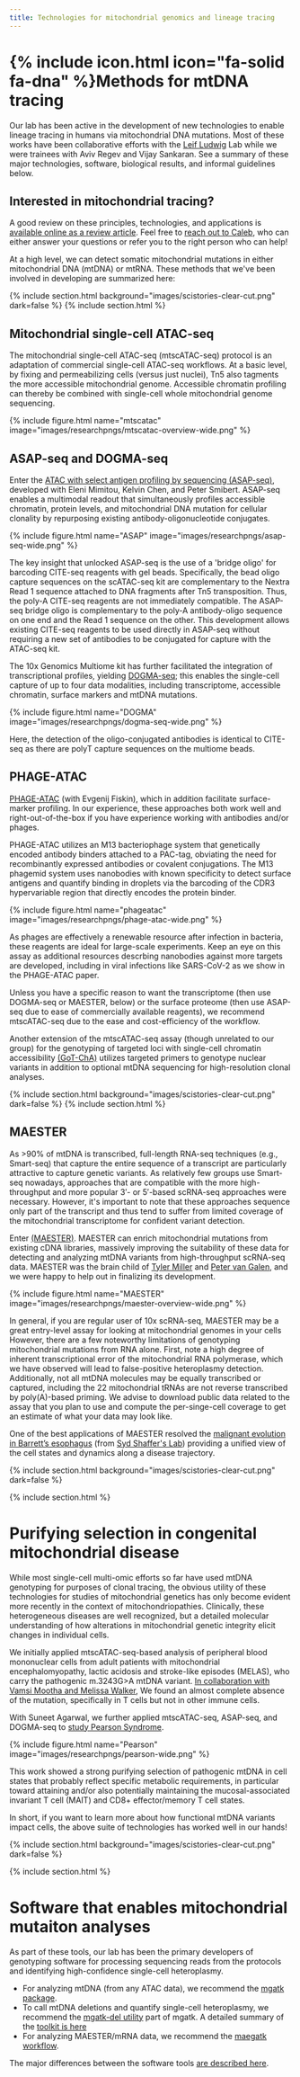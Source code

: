 ```yaml
---
title: Technologies for mitochondrial genomics and lineage tracing
---
```


# {% include icon.html icon="fa-solid fa-dna" %}Methods for mtDNA tracing

Our lab has been active in the development of new technologies to enable
lineage tracing in humans via mitochondrial DNA mutations. Most of these works have been 
collaborative efforts with the [Leif Ludwig](https://www.mdc-berlin.de/ludwig) Lab
while we were trainees with Aviv Regev and Vijay Sankaran. See a summary of these
major technologies, software, biological results, and informal guidelines below. 


## Interested in mitochondrial tracing? 

A good review on these principles, technologies, and applications
is [available online as a review article](https://www.nature.com/articles/s41588-024-01794-8).
Feel free to [reach out to Caleb](mailto:lareauc@mskcc.org), who can either answer your questions
or refer you to the right person who can help! 

At a high level, we can detect somatic mitochondrial mutations in either mitochondrial DNA (mtDNA) or 
mtRNA. These methods that we've been involved in developing are summarized here:

{% include section.html background="images/scistories-clear-cut.png" dark=false %}
{% include section.html %}

## Mitochondrial single-cell ATAC-seq

The mitochondrial single-cell ATAC-seq (mtscATAC-seq) protocol is an adaptation of 
commercial single-cell ATAC-seq workflows. At a basic level, by fixing and permeabilizing
cells (versus just nuclei), Tn5 also tagments the more accessible mitochondrial genome.
Accessible chromatin profiling can thereby be combined with single-cell whole mitochondrial genome sequencing.

{% include figure.html name="mtscatac" image="images/researchpngs/mtscatac-overview-wide.png" %}



## ASAP-seq and DOGMA-seq



Enter the [ATAC with select antigen profiling by sequencing (ASAP-seq)](https://www.nature.com/articles/s41587-021-00927-2), 
developed with Eleni Mimitou, Kelvin Chen, and Peter Smibert. ASAP-seq
enables a multimodal readout that simultaneously profiles accessible chromatin,
protein levels, and mitochondrial DNA mutation for cellular clonality by repurposing 
existing antibody-oligonucleotide conjugates. 
 
{% include figure.html name="ASAP" image="images/researchpngs/asap-seq-wide.png" %}

The key insight that unlocked ASAP-seq is the use of a 'bridge oligo' for 
barcoding CITE-seq reagents with gel beads. Specifically, the bead oligo capture sequences
on the scATAC-seq kit are complementary to the Nextra Read 1 sequence attached to DNA fragments after Tn5 transposition. 
Thus, the poly-A CITE-seq reagents are not immediately compatible. 
The ASAP-seq bridge oligo is complementary to the poly-A antibody-oligo sequence on one end
and the Read 1 sequence on the other.
This development allows existing CITE-seq reagents to be used directly in ASAP-seq without
requiring a new set of antibodies to be conjugated for capture with the ATAC-seq kit.


The 10x Genomics Multiome kit has further facilitated the integration of transcriptional profiles,
yielding [DOGMA-seq](https://www.nature.com/articles/s41587-021-00927-2); 
this enables the single-cell capture of up to four data modalities, including transcriptome,
accessible chromatin, surface markers and mtDNA mutations.

{% include figure.html name="DOGMA" image="images/researchpngs/dogma-seq-wide.png" %}

Here, the detection of the oligo-conjugated antibodies is identical to CITE-seq
as there are polyT capture sequences on the multiome beads. 

## PHAGE-ATAC
[PHAGE-ATAC](https://www.nature.com/articles/s41587-021-01065-5) (with Evgenij Fiskin),
which in addition facilitate surface-marker profiling. In our experience, these approaches both work well 
and right-out-of-the-box if you have experience working with antibodies and/or phages. 

PHAGE-ATAC utilizes an M13 bacteriophage system that genetically encoded antibody binders
attached to a PAC-tag, obviating the need for recombinantly expressed antibodies or covalent conjugations.
The M13 phagemid system uses nanobodies with known specificity to detect surface antigens
and quantify binding in droplets via the barcoding of the CDR3 hypervariable region that directly encodes the protein binder.

{% include figure.html name="phageatac" image="images/researchpngs/phage-atac-wide.png" %}

As phages are effectively a renewable resource after infection in bacteria, these reagents are ideal for large-scale experiments.
Keep an eye on this assay as additional resources descrbing nanobodies against more targets 
are developed, including in viral infections like SARS-CoV-2 as we show in the PHAGE-ATAC paper. 

Unless you have a specific reason to want the transcriptome (then use DOGMA-seq or MAESTER, below) or 
the surface proteome (then use ASAP-seq due to ease of commercially available reagents),
we recommend mtscATAC-seq due to the ease and cost-efficiency of the workflow. 

Another extension of the mtscATAC-seq assay (though unrelated to our group) for the genotyping of 
targeted loci with single-cell chromatin accessibility [(GoT-ChA)](https://www.nature.com/articles/s41586-024-07388-y)
utilizes targeted primers to genotype nuclear variants in addition to optional mtDNA sequencing for high-resolution clonal analyses.


{% include section.html background="images/scistories-clear-cut.png" dark=false %}
{% include section.html %}


## MAESTER
As >90% of mtDNA is transcribed, full-length RNA-seq techniques (e.g., Smart-seq) that capture
the entire sequence of a transcript are particularly attractive to capture genetic variants.
As relatively few groups use Smart-seq nowadays, approaches that are compatible with 
the more high-throughput and more popular 3′- or 5′-based scRNA-seq approaches were necessary. 
However, it's important to note that these approaches sequence 
only part of the transcript and thus tend to suffer from limited coverage of the mitochondrial
transcriptome for confident variant detection.

Enter [(MAESTER)](https://pubmed.ncbi.nlm.nih.gov/35210612/).
MAESTER can enrich mitochondrial mutations from existing cDNA libraries,
massively improving the suitability of these data for detecting and analyzing mtDNA
variants from high-throughput scRNA-seq data. 
MAESTER was the brain child of 
[Tyler Miller](https://tymillerlab.org/) and [Peter van Galen](https://vangalenlab.bwh.harvard.edu/), 
and we were happy to help out in finalizing its development. 

{% include figure.html name="MAESTER" image="images/researchpngs/maester-overview-wide.png" %}


In general, if you are regular user of 10x scRNA-seq, MAESTER may be a great entry-level 
assay for looking at mitochondrial genomes in your cells
However, there are a few noteworthy limitations of genotyping mitochondrial mutations from RNA alone.
First, note a high degree of inherent transcriptional error of the mitochondrial RNA polymerase,
which we have observed will lead to false-positive heteroplasmy detection. 
Additionally, not all mtDNA molecules may be equally transcribed or captured, including 
the 22 mitochondrial tRNAs are not reverse transcribed by poly(A)-based priming. 
We advise to download public data related to the assay that you plan to use
and compute the per-singe-cell coverage to get an estimate of what your data may look like. 

One of the best applications of MAESTER resolved the 
[malignant evolution in Barrett’s esophagus](https://pmc.ncbi.nlm.nih.gov/articles/PMC9900873/)
(from [Syd Shaffer's Lab](https://www.sydshafferlab.com/)) providing a unified view of the cell
states and dynamics along a disease trajectory.


{% include section.html background="images/scistories-clear-cut.png" dark=false %}

{% include section.html %}


# Purifying selection in congenital mitochondrial disease

While most single-cell multi-omic efforts so far have used mtDNA genotyping for purposes of clonal tracing,
the obvious utility of these technologies for studies of mitochondrial genetics has only
become evident more recently in the context of mitochondriopathies.
Clinically, these heterogeneous diseases are well recognized, but a detailed molecular understanding of 
how alterations in mitochondrial genetic integrity elicit changes in individual cells. 

We initially applied mtscATAC-seq-based analysis of peripheral blood mononuclear cells
from adult patients with mitochondrial encephalomyopathy, lactic acidosis and stroke-like episodes (MELAS),
who carry the pathogenic m.3243G>A mtDNA variant. 
[In collaboration with Vamsi Mootha and Melissa Walker](https://www.nejm.org/doi/full/10.1056/NEJMoa2001265),
We found an almost complete absence of the mutation, specifically in T cells but not in other immune cells.

With Suneet Agarwal, we further applied mtscATAC-seq, ASAP-seq, and DOGMA-seq 
to [study Pearson Syndrome](https://www.nature.com/articles/s41588-023-01433-8).

{% include figure.html name="Pearson" image="images/researchpngs/pearson-wide.png" %}

This work showed a strong purifying selection of pathogenic mtDNA in cell states that probably reflect
specific metabolic requirements, in particular toward attaining and/or also potentially 
maintaining the mucosal-associated invariant T cell (MAIT) and CD8+ effector/memory T cell states. 

In short, if you want to learn more about how functional mtDNA variants impact cells, the above suite of 
technologies has worked well in our hands! 

{% include section.html background="images/scistories-clear-cut.png" dark=false %}

{% include section.html %}

# Software that enables mitochondrial mutaiton analyses

As part of these tools, our lab has been the primary developers of genotyping software for processing sequencing reads 
from the protocols and identifying high-confidence single-cell heteroplasmy. 

- For analyzing mtDNA (from any ATAC data), we recommend the [mgatk package](https://github.com/caleblareau/mgatk).
- To call mtDNA deletions and quantify single-cell heteroplasmy, we recommend the [mgatk-del utility](https://github.com/caleblareau/mgatk) part of mgatk. A detailed summary of the [toolkit is here](https://github.com/caleblareau/mgatk/wiki/Large-deletion-calling-and-heteroplasmy-estimation)
- For analyzing MAESTER/mRNA data, we recommend the [maegatk workflow](https://github.com/caleblareau/maegatk).

The major differences between the software tools [are described here](https://github.com/caleblareau/maegatk/wiki/FAQ).


